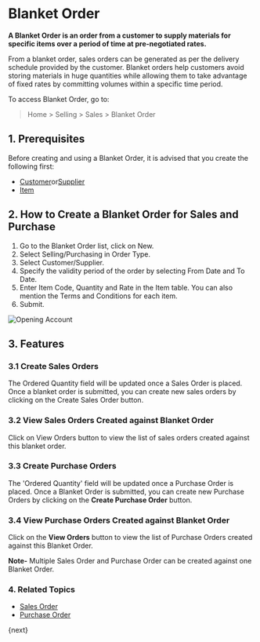 <!-- add-breadcrumbs -->
# Blanket Order

**A Blanket Order is an order from a customer to supply materials for specific items over a period of time at pre-negotiated rates.**

From a blanket order, sales orders can be generated as per the delivery schedule provided by the customer. Blanket orders help customers avoid storing materials in huge quantities while allowing them to take advantage of fixed rates by committing volumes within a specific time period.

To access Blanket Order, go to:
> Home > Selling > Sales > Blanket Order

## 1. Prerequisites
Before creating and using a Blanket Order, it is advised that you create the following first:

* [Customer](/docs/user/manual/en/CRM/customer)or[Supplier](/docs/user/manual/en/buying/supplier)
* [Item](/docs/user/manual/en/stock/item)

## 2. How to Create a Blanket Order for Sales and Purchase

1. Go to the Blanket Order list, click on New.
1. Select Selling/Purchasing in Order Type.
1. Select Customer/Supplier.
1. Specify the validity period of the order by selecting From Date and To Date.
1. Enter Item Code, Quantity and Rate in the Item table. You can also mention the Terms and Conditions for each item.
1. Submit.

<img class="screenshot" alt="Opening Account" src="{{docs_base_url}}/assets/img/selling/blanket_order_sales.gif">

## 3. Features

### 3.1 Create Sales Orders

The Ordered Quantity field will be updated once a Sales Order is placed. Once a blanket order is submitted, you can create new sales orders by clicking on the Create Sales Order button.

### 3.2 View Sales Orders Created against Blanket Order

Click on View Orders button to view the list of sales orders created against this blanket order. 

### 3.3 Create Purchase Orders

The 'Ordered Quantity' field will be updated once a Purchase Order is placed. Once a Blanket Order is submitted, you can create new Purchase Orders by clicking on the **Create Purchase Order** button.

### 3.4 View Purchase Orders Created against Blanket Order

Click on the **View Orders** button to view the list of Purchase Orders created against this Blanket Order.

**Note-** Multiple Sales Order and Purchase Order can be created against one Blanket Order.


### 4. Related Topics
* [Sales Order](/docs/user/manual/en/selling/sales-order)
* [Purchase Order](/docs/user/manual/en/buying/purchase-order)

{next}
